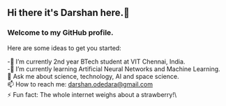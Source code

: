 ## Hi there it's Darshan here.👋
### Welcome to my GitHub profile.


Here are some ideas to get you started:

-🔭 I’m currently 2nd year BTech student at VIT Chennai, India.\
-🌱 I’m currently learning Artificial Neural Networks and Machine Learning.\
💬 Ask me about science, technology, AI and space science.\
📫 How to reach me: darshan.odedara@gmail.com\
⚡ Fun fact: The whole internet weighs about a strawberry!\
